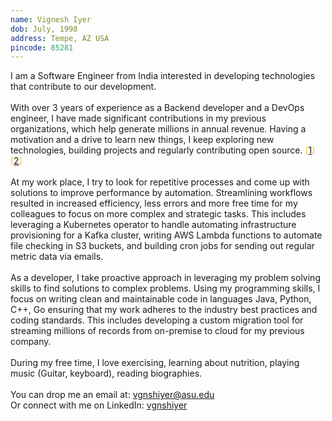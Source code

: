 ```yaml
---
name: Vignesh Iyer
dob: July, 1998
address: Tempe, AZ USA
pincode: 85281
---
```

I am a Software Engineer from India interested in developing technologies that contribute to our development.
<br>
<br>
With over 3 years of experience as a Backend developer and a DevOps engineer, I have made significant contributions in my previous organizations, which help generate millions in annual revenue.
Having a motivation and a drive to learn new things, I keep exploring new technologies, building projects and regularly contributing open source. 
<span style="color: #FFBD38">[[1](https://github.com/slackapi/bolt-python/pull/918)][[2](https://github.com/stripe/stripe-cli/pull/1094)]</span>
<br>
<br>
At my work place, I try to look for repetitive processes and come up with solutions to improve performance by automation. Streamlining workflows resulted in increased efficiency, less errors and more free time for my colleagues to focus on more complex and strategic tasks. This includes leveraging a Kubernetes operator to handle automating infrastructure provisioning for a Kafka cluster, writing AWS Lambda functions to automate file checking in S3 buckets, and building cron jobs for sending out regular metric data via emails.
<br>
<br>
As a developer, I take proactive approach in leveraging my problem solving skills to find solutions to complex problems. Using my programming skills, I focus on writing clean and maintainable code in languages Java, Python, C++, Go ensuring that my work adheres to the industry best practices and coding standards. This includes developing a custom migration tool for streaming millions of records from on-premise to cloud for my previous company.
<br>
<br>
During my free time, I love exercising, learning about nutrition, playing music (Guitar, keyboard), reading biographies.
<br>
<br>
You can drop me an email at: <span style="color: #FFBD38">[vgnshiyer@asu.edu](mailto:vgnshiyer@asu.edu)</span>
<br>
Or connect with me on LinkedIn: <span style="color: #FFBD38">[vgnshiyer](https://www.linkedin.com/in/vgnshiyer/)</span>

